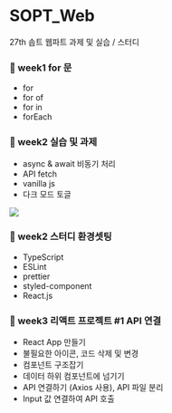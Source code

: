 # SOPT_Web
27th 솝트 웹파트 과제 및 실습 / 스터디

### 🐝 week1 for 문
- for
- for of
- for in
- forEach


### 🐝 week2 실습 및 과제
- async & await 비동기 처리
- API fetch
- vanilla js
- 다크 모드 토글

![](https://im6.ezgif.com/tmp/ezgif-6-f9111f500e55.gif)

### 🐝 week2 스터디 환경셋팅
- TypeScript
- ESLint
- prettier
- styled-component
- React.js

### 🐝 week3 리액트 프로젝트 #1 API 연결
- React App 만들기
- 불필요한 아이콘, 코드 삭제 및 변경
- 컴포넌트 구조잡기
- 데이터 하위 컴포넌트에 넘기기
- API 연결하기 (Axios 사용), API 파일 분리
- Input 값 연결하여 API 호출
